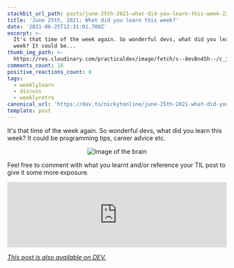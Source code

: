 ```yaml
---
stackbit_url_path: posts/june-25th-2021-what-did-you-learn-this-week-2271
title: 'June 25th, 2021: What did you learn this week?'
date: '2021-06-25T12:31:01.700Z'
excerpt: >-
  It's that time of the week again. So wonderful devs, what did you learn this
  week? It could be...
thumb_img_path: >-
  https://res.cloudinary.com/practicaldev/image/fetch/s--8evBn4Sh--/c_imagga_scale,f_auto,fl_progressive,h_420,q_auto,w_1000/https://dev-to-uploads.s3.amazonaws.com/uploads/articles/eu000qupqgcllw5n2et1.png
comments_count: 16
positive_reactions_count: 8
tags:
  - weeklylearn
  - discuss
  - weeklyretro
canonical_url: 'https://dev.to/nickytonline/june-25th-2021-what-did-you-learn-this-week-2271'
template: post
---
```

It's that time of the week again. So wonderful devs, what did you learn this week? It could be programming tips, career advice etc.

<center>

![Image of the brain](https://media.giphy.com/media/ojmB7lOn3VUU8/giphy.gif)
</center>

Feel free to comment with what you learnt and/or reference your TIL post to give it some more exposure.


<iframe class="liquidTag" src="https://dev.to/embed/tag?args=todayilearned" style="border: 0; width: 100%;"></iframe>


*[This post is also available on DEV.](https://dev.to/nickytonline/june-25th-2021-what-did-you-learn-this-week-2271)*


<script>
const parent = document.getElementsByTagName('head')[0];
const script = document.createElement('script');
script.type = 'text/javascript';
script.src = 'https://cdnjs.cloudflare.com/ajax/libs/iframe-resizer/4.1.1/iframeResizer.min.js';
script.charset = 'utf-8';
script.onload = function() {
    window.iFrameResize({}, '.liquidTag');
};
parent.appendChild(script);
</script>    
